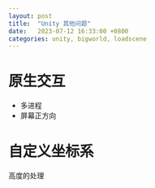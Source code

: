 ```yaml
---
layout: post
title:  "Unity 其他问题"
date:   2023-07-12 16:33:00 +0800
categories: unity, bigworld, loadscene
---
```




# 原生交互
- 多进程
- 屏幕正方向

# 自定义坐标系
高度的处理
		 